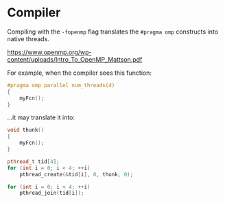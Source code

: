 # Compiler

Compiling with the `-fopenmp` flag translates the `#pragma omp` constructs into native threads.

https://www.openmp.org/wp-content/uploads/Intro_To_OpenMP_Mattson.pdf

For example, when the compiler sees this function:
```cpp
#pragma omp parallel num_threads(4)
{
    myFcn();
}
```

...it may translate it into:
```cpp
void thunk()
{
    myFcn();
}

pthread_t tid[4];
for (int i = 0; i < 4; ++i)
    pthread_create(&tid[i], 0, thunk, 0);

for (int i = 0; i < 4; ++i)
    pthread_join(tid[i]);
```
